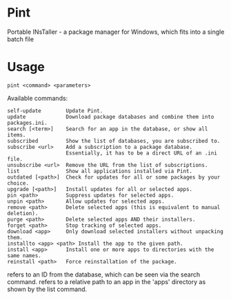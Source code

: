 # Pint
Portable INsTaller - a package manager for Windows, which fits into a single batch file

# Usage
```
pint <command> <parameters>
```
Available commands:
```
self-update        Update Pint.
update             Download package databases and combine them into packages.ini.
search [<term>]    Search for an app in the database, or show all items.
subscribed         Show the list of databases, you are subscribed to.
subscribe <url>    Add a subscription to a package database.
                   Essentially, it has to be a direct URL of an .ini file.
unsubscribe <url>  Remove the URL from the list of subscriptions.
list               Show all applications installed via Pint.
outdated [<path>]  Check for updates for all or some packages by your choice.
upgrade [<path>]   Install updates for all or selected apps.
pin <path>         Suppress updates for selected apps.
unpin <path>       Allow updates for selected apps.
remove <path>      Delete selected apps (this is equivalent to manual deletion).
purge <path>       Delete selected apps AND their installers.
forget <path>      Stop tracking of selected apps.
download <app>     Only download selected installers without unpacking them.
installto <app> <path> Install the app to the given path.
install <app>      Install one or more apps to directories with the same names.
reinstall <path>   Force reinstallation of the package.
```

<app> refers to an ID from the database, which can be seen via the search command.
<path> refers to a relative path to an app in the 'apps' directory as shown by the list command.